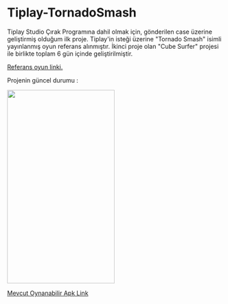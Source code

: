 # Tiplay-TornadoSmash

Tiplay Studio Çırak Programına dahil olmak için, gönderilen case üzerine geliştirmiş olduğum ilk proje.
Tiplay'in isteği üzerine "Tornado Smash" isimli yayınlanmış oyun referans alınmıştır.
İkinci proje olan "Cube Surfer" projesi ile birlikte toplam 6 gün içinde geliştirilmiştir.

[Referans oyun linki.](https://play.google.com/store/apps/details?id=com.nama.tornado&hl=tr&gl=US "Tornado Smash Google Play Store Link")

Projenin güncel durumu : 

<img src="https://github.com/mustafaAkgul1/Tiplay-TornadoSmash/blob/main/Tiplay-TornadoSmash/Assets/Tiplay-TornadoSmash-GameplayGif.gif" width="250" height="450">


[Mevcut Oynanabilir Apk Link](https://drive.google.com/file/d/158ZAxn-RIvk1Zv8WqJsQLseaw-5IunEK/view?usp=sharing "Proje Apk Link")
